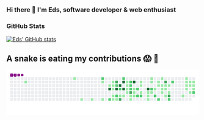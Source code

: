 ### Hi there 👋 I'm Eds, software developer & web enthusiast 
<!--
**edisaurus/edisaurus** is a ✨ _special_ ✨ repository because its `README.md` (this file) appears on your GitHub profile.

Here are some ideas to get you started:

- 🔭 I’m currently working on ...
- 🌱 I’m currently learning ...
- 👯 I’m looking to collaborate on ...
- 🤔 I’m looking for help with ...
- 💬 Ask me about ...
- 📫 How to reach me: ...
- 😄 Pronouns: ...
- ⚡ Fun fact: ...
-->

### GitHub Stats

[![Eds' GitHub stats](https://github-readme-stats.vercel.app/api?username=edisaurus)](https://github.com/edisaurus/github-readme-stats)


## A snake is eating my contributions 😱 🐍

![snake gif](https://github.com/edisaurus/edisaurus/blob/output/github-contribution-grid-snake.gif)

